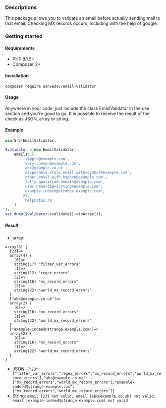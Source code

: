 ### Descriptions
This package allows you to validate an email before actually sending mail to that email.
Checking MX records occurs, including with the help of google.

### Getting started

#### Requirements
- PHP 8.1.5+
- Composer 2+

#### Installation
```
composer require ashvedov/email-validator
```

#### Usage
Anywhere in your code, just include the class EmailValidator in the use section and you're good to go.
It is possible to receive the result of the check as JSON, array or string.

#### Example
```php
use Src\EmailValidator;

$validator = new EmailValidator(
    emails: [
        'simple@example.com',
        'very.common@example.com',
        'abc@example.co.uk',
        'disposable.style.email.with+symbol@example.com',
        'other.email-with-hyphen@example.com',
        'fully-qualified-domain@example.com',
        'user.name+tag+sorting@example.com',
        'example-indeed@strange-example.com',
        23,
        'help@otus.ru'
    ]
);
var_dump($validator->validate()->toArray());
```
##### Result
  - array: 
```
array(3) {
  [23]=>
  array(4) {
    [0]=>
    string(17) "filter_var_errors"
    [1]=>
    string(12) "regex_errors"
    [2]=>
    string(16) "mx_record_errors"
    [3]=>
    string(22) "world_mx_record_errors"
  }
  ["abc@example.co.uk"]=>
  array(2) {
    [0]=>
    string(16) "mx_record_errors"
    [1]=>
    string(22) "world_mx_record_errors"
  }
  ["example-indeed@strange-example.com"]=>
  array(2) {
    [0]=>
    string(16) "mx_record_errors"
    [1]=>
    string(22) "world_mx_record_errors"
  }
}
```
  - JSON: ```{"23":["filter_var_errors","regex_errors","mx_record_errors","world_mx_record_errors"],"abc@example.co.uk":["mx_record_errors","world_mx_record_errors"],"example-indeed@strange-example.com":["mx_record_errors","world_mx_record_errors"]}```
  - String: ```email [23] not valid, email [abc@example.co.uk] not valid, email [example-indeed@strange-example.com] not valid```